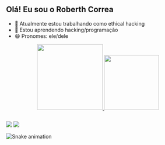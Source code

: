 ## Olá! Eu sou o Roberth Correa


- 🔭 Atualmente estou trabalhando como ethical hacking
- 🌱 Estou aprendendo hacking/programação
- 😄 Pronomes: ele/dele

<div align="center">
  <a href="https://github.com/RoberthCorrea">
  <img height="180em" src="https://github-readme-stats.vercel.app/api?username=RoberthCorrea&show_icons=true&theme=dark&include_all_commits=true&count_private=true"/>
  <img height="150em" src="https://github-readme-stats.vercel.app/api/top-langs/?username=RoberthCorrea&layout=compact&langs_count=7&theme=dark"/>
</div>
  
  ##
  
 <div>
  <a href="https://www.instagram.com/roberth_correa_" target="_blank"><img src="https://img.shields.io/badge/-Instagram-%23E4405F?style=for-the-badge&logo=instagram&logoColor=white" target="_blank"></a>
   <a href = "mailto:contatoroberthcorrea@gmail.com"><img src="https://img.shields.io/badge/-Gmail-%23333?style=for-the-badge&logo=gmail&logoColor=white" target="_blank"></a>
   <!--
 	<a href="https://www.twitch.tv/rafaballerinii" target="_blank"><img src="https://img.shields.io/badge/Twitch-9146FF?style=for-the-badge&logo=twitch&logoColor=white" target="_blank"></a>
 <a href="https://discord.gg/wagxzStdcR" target="_blank"><img src="https://img.shields.io/badge/Discord-7289DA?style=for-the-badge&logo=discord&logoColor=white" target="_blank"></a> 
  <a href="https://www.linkedin.com/in/rafaella-ballerini-45875016a" target="_blank"><img src="https://img.shields.io/badge/-LinkedIn-%230077B5?style=for-the-badge&logo=linkedin&logoColor=white" target="_blank"></a> 
  -->
   
   ![Snake animation](https://github.com/RoberthCorrea/RoberthCorrea/blob/output/github-contribution-grid-snake.svg)
 
  </div>
